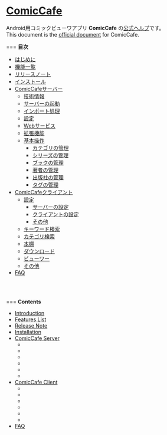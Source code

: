 **[ComicCafe](https://play.google.com/store/apps/details?id=com.burton999.cc.client)**
=============
Android用コミックビューワアプリ **ComicCafe** の[公式ヘルプ](#japanese)です。  
This document is the [official document](#english) for ComicCafe.

===
**<a name ="japanese">目次</a>**  
- [はじめに](documents/ja/Introduction.mkd)
- [機能一覧](documents/ja/FeaturesList.mkd)
- [リリースノート](documents/ja/ReleaseNote.mkd)
- [インストール](documents/ja/Installation.mkd)
- [ComicCafeサーバー](documents/ja/Server.mkd)
	- [技術情報]()
	- [サーバーの起動](documents/ja/Server/Launch.mkd)
	- [インポート処理](documents/ja/Server/Import.mkd)
	- [設定](documents/ja/Server/Settings.mkd)
	- [Webサービス](documents/ja/Server/Webservice.mkd)
	- [拡張機能](documents/ja/Server/Extension.mkd)
	- [基本操作](documents/ja/Server/BasicOperations.mkd)
		- [カテゴリの管理]()
		- [シリーズの管理]()
		- [ブックの管理]()
		- [著者の管理]()
		- [出版社の管理]()
		- [タグの管理]()
- [ComicCafeクライアント](documents/ja/Client.mkd)
	- [設定]()
		- [サーバーの設定]()
		- [クライアントの設定]()
		- [その他]()
	- [キーワード検索]()
	- [カテゴリ検索]()
	- [本棚]()
	- [ダウンロード]()
	- [ビューワー]()
	- [その他]()
- [FAQ](documents/ja/FAQ.mkd)

<br/>
<br/>

===
**<a name ="english">Contents</a>**  
- [Introduction](documents/en/Introduction.mkd)
- [Features List](documents/en/FeaturesList.mkd)
- [Release Note](documents/en/ReleaseNote.mkd)
- [Installation](documents/en/Installation.mkd)
- [ComicCafe Server](documents/en/Server.mkd)
	- []()
	- []()
	- []()
	- []()
	- []()
	- []()
- [ComicCafe Client](documents/en/Client.mkd)
	- []()
	- []()
	- []()
	- []()
	- []()
	- []()
- [FAQ](documents/en/FAQ.mkd)


